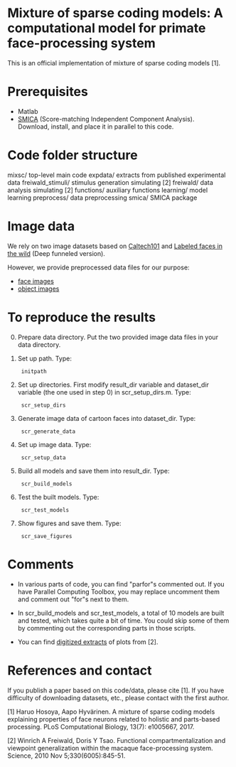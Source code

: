 # Mixture of sparse coding models: A computational model for primate face-processing system

This is an official implementation of mixture of sparse coding models [1].

# Prerequisites

* Matlab
* [SMICA](https://github.com/HaruoHosoya/smica) (Score-matching Independent Component Analysis).  
  Download, install, and place it in parallel to this code.


# Code folder structure

mixsc/                  top-level main code
    expdata/            extracts from published experimental data 
    freiwald_stimuli/   stimulus generation simulating [2]
    freiwald/           data analysis simulating [2]
    functions/          auxiliary functions
    learning/           model learning 
    preprocess/         data preprocessing
smica/                  SMICA package


# Image data

We rely on two image datasets based on [Caltech101](https://data.caltech.edu/records/mzrjq-6wc02) and [Labeled faces in the wild](http://vis-www.cs.umass.edu/lfw/) (Deep funneled version).

However, we provide preprocessed data files for our purpose:
* [face images](https://mega.nz/file/lWdVGCYR#q6S7DafcYtJU_W6OyQvET0F6HSU41Nmrq3B68kyh4JA)
* [object images](https://mega.nz/file/pHkEWZaT#hdRSzlHMpOkCcL7Pgquzc4Z1E674unhuL873b5MKgLQ)


# To reproduce the results

0) Prepare data directory.  Put the two provided image data files in your data directory.

1) Set up path. Type:

        initpath

2) Set up directories.  First modify result_dir variable and dataset_dir variable (the one used in step 0) in scr_setup_dirs.m.  Type:

        scr_setup_dirs

3) Generate image data of cartoon faces into dataset_dir.  Type:

        scr_generate_data

4) Set up image data.  Type:

        scr_setup_data

5) Build all models and save them into result_dir.  Type:

        scr_build_models
  
6) Test the built models.  Type:

        scr_test_models

7) Show figures and save them.  Type:

        scr_save_figures


# Comments

* In various parts of code, you can find "parfor"s commented out.  If you have Parallel Computing Toolbox, you may replace uncomment them and comment out "for"s next to them.

* In scr_build_models and scr_test_models, a total of 10 models are built and tested, which takes quite a bit of time.  You could skip some of them by commenting out the corresponding parts in those scripts.  

* You can find [digitized extracts](https://mega.nz/folder/hetiBBoI#___nZL_FD9ivuSuX7c6Sog) of plots from [2].



# References and contact

If you publish a paper based on this code/data, please cite [1].  If you have difficulty of downloading datasets, etc., please contact with the first author.

[1] Haruo Hosoya, Aapo Hyvärinen. A mixture of sparse coding models explaining properties of face neurons related to holistic and parts-based processing. PLoS Computational Biology, 13(7): e1005667, 2017.

[2] Winrich A Freiwald, Doris Y Tsao.  Functional compartmentalization and viewpoint generalization within the macaque face-processing system.  Science, 2010 Nov 5;330(6005):845-51.  
